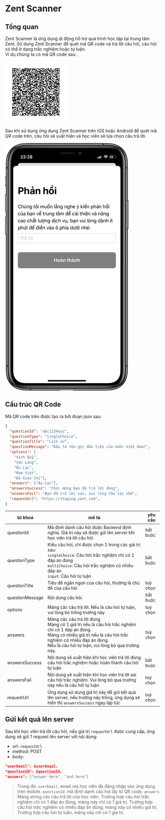 # Zent Scanner

## Tổng quan

Zent Scanner là ứng dụng di động hỗ trợ quá trình học tập tại trung tâm Zent. Sử dụng Zent Scanner để quét mã QR code và trả lời câu hỏi, câu hỏi có thể ở dạng trắc nghiệm hoặc tự luận.  
Ví dụ chúng ta có mã QR code sau:

![](srcs/qrcode.png)

Sau khi sử dụng ứng dụng Zent Scanner trên iOS hoặc Android để quét mã QR code trên, câu hỏi sẽ xuất hiện và học viên sẽ lựa chọn câu trả lời.

![](srcs/rendered.png)

## Cấu trúc QR Code

Mã QR code trên được tạo ra bởi đoạn json sau:

```json
{
  "questionId": "abc1234xyz",
  "questionType": "singleChoice",
  "questionTitle": "Lịch sử",
  "questionMessage": "Đâu là tên gọi đầu tiên của nước Việt Nam?",
  "options": [
    "Xích Quỷ",
    "Văn Lang",
    "Âu Lạc",
    "Nam Việt",
    "Bộ Giao Chỉ"],
  "answers": ["Âu Lạc"],
  "answersSuccess": "Chúc mừng bạn đã trả lời đúng",
  "answersFail": "Bạn đã trả lời sai, vui lòng thử lại nhé",
  "requestUrl": "https://staging.zent.com",
}
```


| từ khoá | mô tả | yêu cầu |
| ----- | ----- | ----- |
| questionId | Mã định danh câu hỏi được Backend định nghĩa. Giá trị này sẽ được gửi lên server khi học viên trả lời câu hỏi | bắt buộc |
| questionType | Kiểu câu hỏi, chỉ được chọn 1 trong các giá trị sau: <br> `singleChoice`: Câu hỏi trắc nghiệm chỉ có 1 đáp án đúng <br> `multiChoice`: Câu hỏi trắc nghiệm có nhiều đáp án <br> `input`: Câu hỏi tự luận | bắt buộc |
| questionTitle | Tiêu đề ngắn ngọn của câu hỏi, thường là chủ đề của câu hỏi | tuỳ chọn |
| questionMessage | Nội dung câu hỏi | bắt buộc |
| options | Mảng các câu trả lời. Nếu là câu hỏi tự luận, vui lòng bỏ trống trường này | tuỳ chọn |
| answers | Mảng các câu trả lời đúng. <br> Mảng có 1 giá trị nếu là câu hỏi trắc nghiệm chỉ có 1 đáp án đúng. <br> Mảng có nhiều giá trị nếu là câu hỏi trắc nghiệm có nhiều đáp án đúng. <br> Nếu là câu hỏi tự luận, vui lòng bỏ qua trường này. | tuỳ chọn |
| answersSuccess | Nội dung sẽ xuất hiện khi học viên trả lời đúng câu hỏi trắc nghiệm hoặc hoàn thành câu hỏi tự luận | bắt buộc |
| answersFail | Nội dung sẽ xuất hiện khi học viên trả lời sai câu hỏi trắc nghiệm. Vui lòng bỏ qua trường này nếu là câu hỏi tự luận | tuỳ chọn |
| requestUrl | Ứng dụng sử dụng giá trị này để gửi kết quả lên server, nếu trường này trống, ứng dụng sẽ hiển thị `answersSuccess` ngay lập tức | tuỳ chọn |

## Gửi kết quả lên server

Sau khi học viên trả lời câu hỏi, nếu giá trị `requestUrl` được cung cấp, ứng dụng sẽ gửi 1 request lên server với nội dung:  
* url: `requestUrl`
* method: POST
* body:
```json
"userEmail": $userEmail,
"questionId": $questionId,
"answers": ["answer here", "and here"]
```

> Trong đó:
> `userEmail`: email mà học viên đã đăng nhập vào ứng dụng trên mobile.
> `questionId`: mã định danh câu hỏi lấy từ QR code.
> `answers` Mảng string các câu trả lời của học viên.
> Trường hợp câu hỏi trắc nghiệm chỉ có 1 đáp án đúng, mảng này chỉ có 1 giá trị.
> Trường hợp câu hỏi trắc nghiệm có nhiều đáp án đúng, mảng này có nhiều giá trị.
> Trường hợp câu hỏi tự luận, mảng này chỉ có 1 giá trị.
